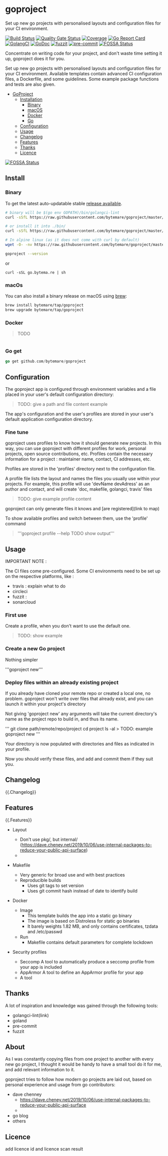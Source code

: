 # goproject
Set up new go projects with personalised layouts and configuration files for your CI environment.

[![Build Status](https://travis-ci.com/bytemare/goproject.svg?branch=master)](https://travis-ci.com/bytemare/goproject)
[![Quality Gate Status](https://sonarcloud.io/api/project_badges/measure?project=goproject&metric=alert_status)](https://sonarcloud.io/dashboard?id=goproject)
[![Coverage](https://sonarcloud.io/api/project_badges/measure?project=goproject&metric=coverage)](https://sonarcloud.io/dashboard?id=goproject)
[![Go Report Card](https://goreportcard.com/badge/github.com/bytemare/goproject)](https://goreportcard.com/report/github.com/bytemare/goproject)
[![GolangCI](https://golangci.com/badges/github.com/bytemare/goproject.svg)](https://golangci.com/r/github.com/bytemare/goproject)
[![GoDoc](https://godoc.org/github.com/bytemare/goproject?status.svg)](https://godoc.org/github.com/bytemare/goproject)
[![fuzzit](https://app.fuzzit.dev/badge?org_id=bytemare-gh)](https://app.fuzzit.dev/orgs/bytemare-gh/dashboard)
[![pre-commit](https://img.shields.io/badge/pre--commit-enabled-brightgreen?logo=pre-commit&logoColor=white)](https://github.com/pre-commit/pre-commit)
[![FOSSA Status](https://app.fossa.io/api/projects/git%2Bgithub.com%2Fbytemare%2Fgoproject.svg?type=shield)](https://app.fossa.io/projects/git%2Bgithub.com%2Fbytemare%2Fgoproject?ref=badge_shield)


Concentrate on writing code for your project, and don't waste time setting it up, goproject does it for you.

Set up new go projects with personalised layouts and configuration files for your CI environment.
Available templates contain advanced CI configuration files, a Dockerfile, and some guidelines. Some example package functions and tests are also given.

- [GoProject](#goproject)
    - [Installation](#install)
        - [Binary](#binary)
        - [macOS](#macos)
        - [Docker](#docker)
        - [Go](#go)
    - [Configuration](#config)
    - [Usage](#use)
    - [Changelog](#changelog)
    - [Features](#features)
    - [Thanks](#thanks)
    - [Licence](#licence)


[![FOSSA Status](https://app.fossa.io/api/projects/git%2Bgithub.com%2Fbytemare%2Fgoproject.svg?type=large)](https://app.fossa.io/projects/git%2Bgithub.com%2Fbytemare%2Fgoproject?ref=badge_large)

## Install

### Binary

To get the latest auto-updatable stable [release available](https://github.com/bytemare/goproject/releases).

```bash
# binary will be $(go env GOPATH)/bin/golangci-lint
curl -sSfL https://raw.githubusercontent.com/bytemare/goproject/master/install.sh | sh -s -- -b $(go env GOPATH)/bin v1.0.0

# or install it into ./bin/
curl -sSfL https://raw.githubusercontent.com/bytemare/goproject/master/install.sh | sh -s v1.0.0

# In alpine linux (as it does not come with curl by default)
wget -O- -nv https://raw.githubusercontent.com/bytemare/goproject/master/install.sh | sh -s v1.0.0

goproject --version
```

or

```shell
curl -sSL go.bytema.re | sh
```

### macOs

You can also install a binary release on macOS using [brew](https://brew.sh/):

```bash
brew install bytemare/tap/goproject
brew upgrade bytemare/tap/goproject
```

### Docker

> TODO
```bash
```

### Go get

``` Go
go get github.com/bytemare/goproject
```

## Configuration

The goproject app is configured through environment variables and a file placed in your user's default configuration directory:

> TODO: give a path and file content example

The app's configuration and the user's profiles are stored in your user's default application configuration directory.

### Fine tune

goproject uses profiles to know how it should generate new projects. In this way, you can use goproject with different profiles for work, personal projects, open source contributions, etc.
Profiles contain the necessary information for a project : maintainer name, contact, CI addresses, etc.

Profiles are stored in the 'profiles' directory next to the configuration file.

A profile file lists the layout and names the files you usually use within your projects.
For example, this profile will use 'devName devAdress' as an author and contact, and will create 'doc, makefile, golangci, travis' files

> TODO: give example profile content

goproject can only generate files it knows and [are registered](link to map)

To show available profiles and switch between them, use the 'profile' command

> '''goproject profile --help
TODO show output'''

## Usage

IMPORTANT NOTE :

The CI files come pre-configured. Some CI environments need to be set up on the respective platforms, like :

- travis : explain what to do
- circleci
- fuzzit :
- sonarcloud

### First use

Create a profile, when you don't want to use the default one.

> TODO: show example

### Create a new Go project

Nothing simpler

'''goproject new'''

### Deploy files within an already existing project

If you already have cloned your remote repo or created a local one, no problem.
goproject won't write over files that already exist, and you can launch it within your project's directory

Not giving 'goproject new' any arguments will take the current directory's name as the project repo to build in, and thus its name.

'''
git clone path/remote/repo/project
cd project
ls -al
    > TODO: example
goproject new
'''

Your directory is now populated with directories and files as indicated in your profile.

Now you should verify these files, and add and commit them if they suit you.


## Changelog

{{.Changelog}}

## Features

{{.Features}}


- Layout
    - Don't use pkg/, but internal/ (https://dave.cheney.net/2019/10/06/use-internal-packages-to-reduce-your-public-api-surface)
    -

- Makefile
    - Very generic for broad use and with best practices
    - Reproducible builds
        - Uses git tags to set version
        - Uses git commit hash instead of date to identify build

- Docker
    - Image
        - This template builds the app into a static go binary
        - The image is based on Distroless for static go binaries
        - It barely weights 1.82 MB, and only contains certificates, tzdata and /etc/passwd
    - Run
        - Makefile contains default parameters for complete lockdown

- Security profiles
    - Seccomp
    A tool to automatically produce a seccomp profile from your app is included
    - AppArmor
    A tool to define an AppArmor profile for your app
    - A tool

## Thanks

A lot of inspiration and knowledge was gained through the following tools:

- golangci-lint(link)
- goland
- pre-commit
- fuzzit

## About

As I was constantly copying files from one project to another with every new go project,
I thought it would be handy to have a small tool do it for me, and add relevant information to it.

goproject tries to follow how modern go projects are laid out, based on personal experience and usage from go contributors:

- dave chenney
    - https://dave.cheney.net/2019/10/06/use-internal-packages-to-reduce-your-public-api-surface
    -
- go blog
- others

## Licence

add licence id and licence scan result